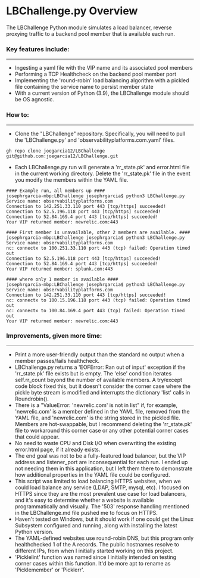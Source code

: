 # LBChallenge.py Overview

The LBChallenge Python module simulates a load balancer, reverse proxying traffic to a backend pool member that is available each run.

### Key features include:
-------------------------
* Ingesting a yaml file with the VIP name and its associated pool members
* Performing a TCP Healthcheck on the backend pool member port
* Implementing the 'round-robin' load balancing algorithm with a pickled file containing the service name to persist member state
* With a current version of Python (3.9), the LBChallenge module should be OS agnostic.

### How to:
-----------
* Clone the "LBChallenge" repository. Specifically, you will need to pull the 'LBChallenge.py' and 'observabilityplatforms.com.yaml' files.
```
gh repo clone joegarcia12/LBChallenge
git@github.com:joegarcia12/LBChallenge.git
```
* Each LBChallenge.py run will generate a 'rr_state.pk' and error.html file in the current working directory. Delete the 'rr_state.pk' file in the event you modify the members within the YAML file.
```
#### Example run, all members up ####
josephrgarcia-mbp:LBChallenge josephrgarcia$ python3 LBChallenge.py
Service name: observabilityplatforms.com
Connection to 142.251.33.110 port 443 [tcp/https] succeeded!
Connection to 52.5.196.118 port 443 [tcp/https] succeeded!
Connection to 52.84.169.4 port 443 [tcp/https] succeeded!
Your VIP returned member: newrelic.com:443

#### First member is unavailable, other 2 members are available. ####
josephrgarcia-mbp:LBChallenge josephrgarcia$ python3 LBChallenge.py
Service name: observabilityplatforms.com
nc: connectx to 100.251.33.110 port 443 (tcp) failed: Operation timed out
Connection to 52.5.196.118 port 443 [tcp/https] succeeded!
Connection to 52.84.169.4 port 443 [tcp/https] succeeded!
Your VIP returned member: splunk.com:443

#### where only 1 member is available ####
josephrgarcia-mbp:LBChallenge josephrgarcia$ python3 LBChallenge.py
Service name: observabilityplatforms.com
Connection to 142.251.33.110 port 443 [tcp/https] succeeded!
nc: connectx to 100.15.196.118 port 443 (tcp) failed: Operation timed out
nc: connectx to 100.84.169.4 port 443 (tcp) failed: Operation timed out
Your VIP returned member: newrelic.com:443

```

### Improvements, given more time:
----------------------------------
* Print a more user-friendly output than the standard nc output when a member passes/fails healthcheck.
* LBChallenge.py returns a 'EOFError: Ran out of input' exception if the 'rr_state.pk' file exists but is empty. The 'else' condition iterates self.rr_count beyond the number of available members.  A try/except code block fixed this, but it doesn't consider the corner case where the pickle byte stream is modified and interrupts the dictionary 'list' calls in Roundrobin().
* There is a "ValueError: 'newrelic.com' is not in list" if, for example, 'newrelic.com' is a member defined in the YAML file, removed from the YAML file, and 'newrelic.com' is the string stored in the pickled file. Members are hot-swappable, but I recommend deleting the 'rr_state.pk' file to workaround this corner case or any other potential corner cases that could appear.
* No need to waste CPU and Disk I/O when overwriting the existing error.html page, if it already exists.
* The end goal was not to be a fully-featured load balancer, but the VIP address and listener_port are inconsequential for each run. I ended up not needing them in this application, but I left them there to demonstrate how additional properties in the YAML file could be configured.
* This script was limited to load balancing HTTPS websites, when we could load balance any service (LDAP, SMTP, mysql, etc). I focused on HTTPS since they are the most prevalent use case for load balancers, and it's easy to determine whether a website is available programmatically and visually. The '503' response handling mentioned in the LBChallenge.md file pushed me to focus on HTTPS.
* Haven't tested on Windows, but it should work if one could get the Linux Subsystem configured and running, along with installing the latest Python version.
* The YAML-defined websites use round-robin DNS, but this program only healthchecked 1 of the A records. The public hostnames resolve to different IPs, from when I initially started working on this project.
* 'Picklelint' function was named since I initially intended on testing corner cases within this function. It'd be more apt to rename as 'Picklemember' or 'Picklerr'.
